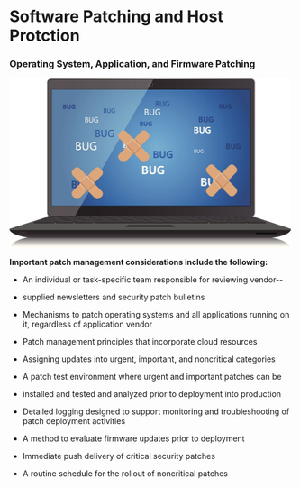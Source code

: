 # Software Patching and Host Protction

### Operating System, Application, and Firmware Patching

<img src="./imges/Patch.jpg" width="500px" height="300px">

**Important patch management considerations include the following:**

- An individual or task-specific team responsible for reviewing vendor-- 

- supplied newsletters and security patch bulletins

- Mechanisms to patch operating systems and all applications running on it, regardless of application vendor

- Patch management principles that incorporate cloud resources

- Assigning updates into urgent, important, and noncritical categories

- A patch test environment where urgent and important patches can be 

- installed and tested and analyzed prior to deployment into production

- Detailed logging designed to support monitoring and troubleshooting of patch deployment activities

- A method to evaluate firmware updates prior to deployment

- Immediate push delivery of critical security patches

- A routine schedule for the rollout of noncritical patches
